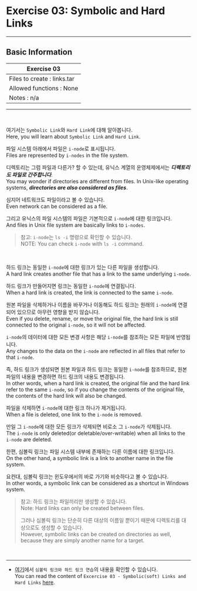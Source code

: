 # Exercise 03: Symbolic and Hard Links

---

## Basic Information

| Exercise 03                    |
|--------------------------------|
| Files to create : links.tar			 |
| Allowed functions : None				   |
| Notes : n/a							             |

---

<br>

여기서는 `Symbolic Link`와 `Hard Link`에 대해 알아봅니다.<br>
Here, you will learn about `Symbolic Link` and `Hard Link`.<br>

파일 시스템 아래에서 파일은 `i-node`로 표시됩니다.<br>
Files are represented by `i-nodes` in the file system.<br>

디렉토리는 그럼 파일과 다른가? 할 수 있는데, 유닉스 계열의 운영체제에서는 ***디렉토리도 파일로 간주합니다***.<br>
You may wonder if directories are different from files. In Unix-like operating systems, ***directories are also considered as files***.<br>

심지어 네트워크도 파일이라고 볼 수 있습니다.<br>
Even network can be considered as a file.<br>

그리고 유닉스의 파일 시스템의 파일은 기본적으로 `i-node`에 대한 링크입니다.<br>
And files in Unix file system are basically links to `i-nodes`.<br>

>참고: `i-node`는 `ls -i` 명령으로 확인할 수 있습니다.<br>
> NOTE: You can check `i-node` with `ls -i` command.

<br>

하드 링크는 동일한 `i-node`에 대한 링크가 있는 다른 파일을 생성합니다.<br>
A hard link creates another file that has a link to the same underlying `i-node`.<br>

하드 링크가 만들어지면 링크는 동일한 `i-node`에 연결됩니다.<br>
When a hard link is created, the link is connected to the same `i-node`.<br>

원본 파일을 삭제하거나 이름을 바꾸거나 이동해도 하드 링크는 원래의 `i-node`에 연결되어 있으므로 아무런 영향을 받지 않습니다.<br>
Even if you delete, rename, or move the original file, the hard link is still connected to the original `i-node`, so it will not be affected.<br>

`i-node`의 데이터에 대한 모든 변경 사항은 해당 `i-node`를 참조하는 모든 파일에 반영됩니다.<br>
Any changes to the data on the `i-node` are reflected in all files that refer to that `i-node`.<br>

즉, 하드 링크가 생성되면 원본 파일과 하드 링크는 동일한 `i-node`를 참조하므로, 원본 파일의 내용을 변경하면 하드 링크의 내용도 변경됩니다.<br>
In other words, when a hard link is created, the original file and the hard link refer to the same `i-node`, so if you change the contents of the original file, the contents of the hard link will also be changed.<br>

파일을 삭제하면 `i-node`에 대한 링크 하나가 제거됩니다.<br>
When a file is deleted, one link to the `i-node` is removed.<br>

만일 그 `i-node`에 대한 모든 링크가 삭제되면 비로소 그 `i-node`가 삭제됩니다.<br>
The `i-node` is only deleted(or deletable/over-writable) when all links to the `i-node` are deleted.<br>

한편, 심볼릭 링크는 파일 시스템 내부에 존재하는 다른 이름에 대한 링크입니다.<br>
On the other hand, a symbolic link is a link to another name in the file system.<br>

요컨대, 심볼릭 링크는 윈도우에서의 바로 가기와 비슷하다고 볼 수 있습니다.<br>
In other words, a symbolic link can be considered as a shortcut in Windows system.<br>

> 참고: 하드 링크는 파일끼리만 생성할 수 있습니다.<br>
> Note: Hard links can only be created between files.<br>
>
> 그러나 심볼릭 링크는 단순히 다른 대상의 이름일 뿐이기 때문에 디렉토리를 대상으로도 생성할 수 있습니다.<br>
> However, symbolic links can be created on directories as well, because they are simply another name for a target.<br>

<br>

---
* [여기](https://github.com/garlicvread/Shell_Scripting/tree/main/ShellScripts/03.SymbolicAndHardLinks/File)에서 `심볼릭 링크와 하드 링크 연습`의 내용을 확인할 수 있습니다.<br>
  You can read the content of `Excercise 03 - Symbolic(soft) Links and Hard Links` [here](https://github.com/garlicvread/Shell_Scripting/tree/main/ShellScripts/03.SymbolicAndHardLinks/File).